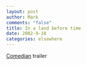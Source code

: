 ```yaml
--- 
layout: post
author: Mark
comments: "false"
title: In a land before time
date: 2002-9-10
categories: elsewhere
---
```

<a href="http://www.apple.com/trailers/miramax/comedian.html">Comedian</a> trailer
